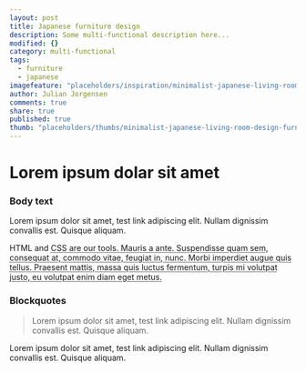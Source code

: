 ```yaml
---
layout: post
title: Japanese furniture design
description: Some multi-functional description here...
modified: {}
category: multi-functional
tags:
  - furniture
  - japanese
imagefeature: "placeholders/inspiration/minimalist-japanese-living-room-design-furniture-ideas.jpg"
author: Julian Jorgensen
comments: true
share: true
published: true
thumb: "placeholders/thumbs/minimalist-japanese-living-room-design-furniture-ideas.jpg"
---
```


# Lorem ipsum dolar sit amet

### Body text

Lorem ipsum dolor sit amet, test link adipiscing elit. Nullam dignissim convallis est. Quisque aliquam.

HTML and <abbr title="cascading stylesheets">CSS<abbr> are our tools. Mauris a ante. Suspendisse quam sem, consequat at, commodo vitae, feugiat in, nunc. Morbi imperdiet augue quis tellus. Praesent mattis, massa quis luctus fermentum, turpis mi volutpat justo, eu volutpat enim diam eget metus.

### Blockquotes

> Lorem ipsum dolor sit amet, test link adipiscing elit. Nullam dignissim convallis est. Quisque aliquam.

Lorem ipsum dolor sit amet, test link adipiscing elit. Nullam dignissim convallis est. Quisque aliquam.
